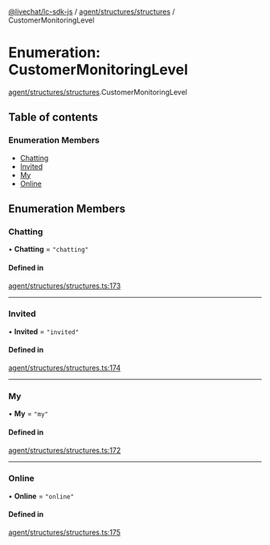 [@livechat/lc-sdk-js](../README.md) / [agent/structures/structures](../modules/agent_structures_structures.md) / CustomerMonitoringLevel

# Enumeration: CustomerMonitoringLevel

[agent/structures/structures](../modules/agent_structures_structures.md).CustomerMonitoringLevel

## Table of contents

### Enumeration Members

- [Chatting](agent_structures_structures.CustomerMonitoringLevel.md#chatting)
- [Invited](agent_structures_structures.CustomerMonitoringLevel.md#invited)
- [My](agent_structures_structures.CustomerMonitoringLevel.md#my)
- [Online](agent_structures_structures.CustomerMonitoringLevel.md#online)

## Enumeration Members

### Chatting

• **Chatting** = ``"chatting"``

#### Defined in

[agent/structures/structures.ts:173](https://github.com/livechat/lc-sdk-js/blob/5f5afdd/src/agent/structures/structures.ts#L173)

___

### Invited

• **Invited** = ``"invited"``

#### Defined in

[agent/structures/structures.ts:174](https://github.com/livechat/lc-sdk-js/blob/5f5afdd/src/agent/structures/structures.ts#L174)

___

### My

• **My** = ``"my"``

#### Defined in

[agent/structures/structures.ts:172](https://github.com/livechat/lc-sdk-js/blob/5f5afdd/src/agent/structures/structures.ts#L172)

___

### Online

• **Online** = ``"online"``

#### Defined in

[agent/structures/structures.ts:175](https://github.com/livechat/lc-sdk-js/blob/5f5afdd/src/agent/structures/structures.ts#L175)
